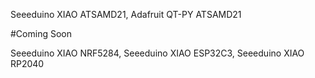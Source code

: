 
Seeeduino XIAO  ATSAMD21, Adafruit  QT-PY ATSAMD21




#Coming Soon

Seeeduino XIAO NRF5284, Seeeduino XIAO ESP32C3, Seeeduino XIAO RP2040


